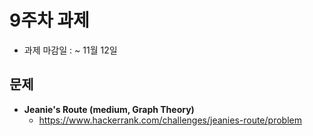 
# 9주차 과제

- 과제 마감일 : ~ 11월 12일

## 문제 
- **Jeanie's Route (medium, Graph Theory)**
  - https://www.hackerrank.com/challenges/jeanies-route/problem